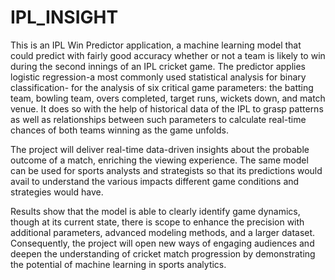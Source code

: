 # IPL_INSIGHT

This is an  IPL Win Predictor application, a machine learning model that could predict with fairly good accuracy whether or not a team is likely to win during the second innings of an IPL cricket game. The predictor applies logistic regression-a most commonly used statistical analysis for binary classification- for the analysis of six critical game parameters: the batting team, bowling team, overs completed, target runs, wickets down, and match venue. It does so with the help of historical data of the IPL to grasp patterns as well as relationships between such parameters to calculate real-time chances of both teams winning as the game unfolds.

The project will deliver real-time data-driven insights about the probable outcome of a match, enriching the viewing experience. The same model can be used for sports analysts and strategists so that its predictions would avail to understand the various impacts different game conditions and strategies would have.

Results show that the model is able to clearly identify game dynamics, though at its current state, there is scope to enhance the precision with additional parameters, advanced modeling methods, and a larger dataset. Consequently, the project will open new ways of engaging audiences and deepen the understanding of cricket match progression by demonstrating the potential of machine learning in sports analytics.

